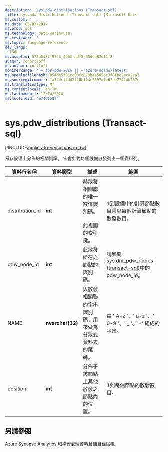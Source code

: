 ```yaml
---
description: 'sys.pdw_distributions (Transact-sql) '
title: sys.pdw_distributions (Transact-sql) |Microsoft Docs
ms.custom: ''
ms.date: 03/03/2017
ms.prod: sql
ms.technology: data-warehouse
ms.reviewer: ''
ms.topic: language-reference
dev_langs:
- TSQL
ms.assetid: 572b5187-9753-4063-adf8-65dea87d11f8
author: ronortloff
ms.author: rortloff
monikerRange: '>= aps-pdw-2016 || = azure-sqldw-latest'
ms.openlocfilehash: 054dc5391ce03fc079bae505ec3f8fbe2eca2ea2
ms.sourcegitcommit: 1a544cf4dd2720b124c3697d1e62ae7741db757c
ms.translationtype: MT
ms.contentlocale: zh-TW
ms.lasthandoff: 12/14/2020
ms.locfileid: "97461589"
---
```

# <a name="syspdw_distributions-transact-sql"></a>sys.pdw_distributions (Transact-sql) 
[!INCLUDE[applies-to-version/asa-pdw](../../includes/applies-to-version/asa-pdw.md)]

  保存設備上分佈的相關資訊。 它會針對每個設備散發列出一個資料列。  
  
|資料行名稱|資料類型|描述|範圍|  
|-----------------|---------------|-----------------|-----------|  
|distribution_id|**int**|與散發相關聯的唯一數值識別碼。<br /><br /> 此視圖的索引鍵。|1到設備中的計算節點數目乘以每個計算節點的散發數目。|  
|pdw_node_id|**int**|此散發所在之節點的識別碼。|請參閱 [sys.dm_pdw_nodes &#40;transact-sql&#41;](../../relational-databases/system-dynamic-management-views/sys-dm-pdw-nodes-transact-sql.md)中的 pdw_node_id。|  
|NAME|**nvarchar(32)**|與散發相關聯的字串識別碼，用來做為分散式資料表的尾碼。|由 ' A-z '、' a-z '、' 0-9 '、' _ '、'-' 組成的字串。|  
|position|**int**|分佈于該節點上其他散發之節點內的位置。|1到每個節點的散發數目。|  
  
## <a name="see-also"></a>另請參閱  
 [Azure Synapse Analytics 和平行處理資料倉儲目錄檢視](../../relational-databases/system-catalog-views/sql-data-warehouse-and-parallel-data-warehouse-catalog-views.md)  
  
  
